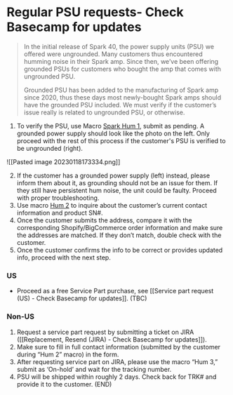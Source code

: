 # Regular PSU requests- Check Basecamp for updates
> In the initial release of Spark 40, the power supply units (PSU) we offered were ungrounded. Many customers thus encountered humming noise in their Spark amp. Since then, we’ve been offering grounded PSUs for customers who bought the amp that comes with ungrounded PSU.
> 
> Grounded PSU has been added to the manufacturing of Spark amp since 2020, thus these days most newly-bought Spark amps should have the grounded PSU included. We must verify if the customer’s issue really is related to ungrounded PSU, or otherwise.


1. To verify the PSU, use Macro <u>Spark Hum 1</u>, submit as pending. A grounded power supply should look like the photo on the left. Only proceed with the rest of this process if the customer's PSU is verified to be ungrounded (right).

 ![[Pasted image 20230118173334.png]]
   
2. If the customer has a grounded power supply (left) instead, please inform them about it, as grounding should not be an issue for them. If they still have persistent hum noise, the unit could be faulty. Proceed with proper troubleshooting.
3. Use macro <u>Hum 2</u> to inquire about the customer’s current contact information and product SN#. 
4. Once the customer submits the address, compare it with the corresponding Shopify/BigCommerce order information and make sure the addresses are matched. If they don’t match, double check with the customer. 
5. Once the customer confirms the info to be correct or provides updated info, proceed with the next step.

### US

- Proceed as a free Service Part purchase, see [[Service part request (US) - Check Basecamp for updates]]. (TBC)

### Non-US

1. Request a service part request by submitting a ticket on JIRA ([[Replacement, Resend (JIRA) - Check Basecamp for updates]]).
2. Make sure to fill in full contact information (submitted by the customer during “Hum 2” macro) in the form.
3. After requesting service part on JIRA, please use the macro “Hum 3,” submit as ‘On-hold’ and wait for the tracking number.
4. PSU will be shipped within roughly 2 days. Check back for TRK# and provide it to the customer. (END)
